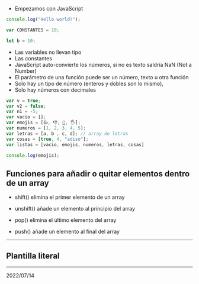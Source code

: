 - Empezamos con JavaScript

```js
console.log("Hello world!");

var CONSTANTES = 10;

let b = 10;

```

- Las variables no llevan tipo
- Las constantes
- JavaScript auto-convierte los números, si no es texto saldría NaN (Not a Number)
- El parámetro de una función puede ser un número, texto u otra función
- Solo hay un tipo de número (enteros y dobles son lo mismo), 
- Solo hay números con decimales

```js
var v = true;
var v2 = false;
var n1 = -5;
var vacio = [];
var emojis = [👍, 👎, 🤙, 🖐];
var numeros = [1, 2, 3, 4, 5];
var letras = [a, b , c, d]; // array de letras
var cosas = [true, 4, "adiso"];
var listas = [vacio, emojis, numeros, letras, cosas]

console.log(emojis);
```

## Funciones para añadir o quitar elementos dentro de un array

- shift() elimina el primer elemento de un array
- unshift() añade un elemento al principio del array

- pop() elimina el último elemento del array
- push() añade un elemento al final del array

---

## Plantilla literal

---

2022/07/14